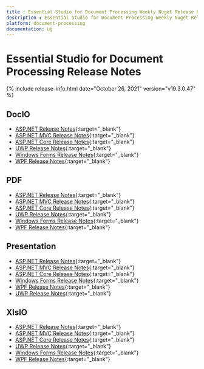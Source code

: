 ```yaml
---
title : Essential Studio for Document Processing Weekly Nuget Release Release Notes  
description : Essential Studio for Document Processing Weekly Nuget Release Release Notes  
platform: document-processing
documentation: ug
---
```


# Essential Studio for Document Processing  Release Notes  

{% include release-info.html date="October 26, 2021" version="v19.3.0.47" %} 

## DocIO

* [ASP.NET Release Notes](/aspnet/release-notes/v19.3.0.47#docio){:target="_blank"}
* [ASP.NET MVC Release Notes](/aspnetmvc/release-notes/v19.3.0.47#docio){:target="_blank"}
* [ASP.NET Core Release Notes](/aspnet-core/release-notes/v19.3.0.47#docio){:target="_blank"}
* [UWP Release Notes](/uwp/release-notes/v19.3.0.47#docio){:target="_blank"}
* [Windows Forms Release Notes](/windowsforms/release-notes/v19.3.0.47#docio){:target="_blank"}
* [WPF Release Notes](/wpf/release-notes/v19.3.0.47#docio){:target="_blank"}


## PDF

* [ASP.NET Release Notes](/aspnet/release-notes/v19.3.0.47#pdf){:target="_blank"}
* [ASP.NET MVC Release Notes](/aspnetmvc/release-notes/v19.3.0.47#pdf){:target="_blank"}
* [ASP.NET Core Release Notes](/aspnet-core/release-notes/v19.3.0.47#pdf){:target="_blank"}
* [UWP Release Notes](/uwp/release-notes/v19.3.0.47#pdf){:target="_blank"}
* [Windows Forms Release Notes](/windowsforms/release-notes/v19.3.0.47#pdf){:target="_blank"}
* [WPF Release Notes](/wpf/release-notes/v19.3.0.47#pdf){:target="_blank"}


## Presentation

* [ASP.NET Release Notes](/aspnet/release-notes/v19.3.0.47#presentation){:target="_blank"}
* [ASP.NET MVC Release Notes](/aspnetmvc/release-notes/v19.3.0.47#presentation){:target="_blank"}
* [ASP.NET Core Release Notes](/aspnet-core/release-notes/v19.3.0.47#presentation){:target="_blank"}
* [Windows Forms Release Notes](/windowsforms/release-notes/v19.3.0.47#presentation){:target="_blank"}
* [WPF Release Notes](/wpf/release-notes/v19.3.0.47#presentation){:target="_blank"}
* [UWP Release Notes](/uwp/release-notes/v19.3.0.47#presentation){:target="_blank"}


## XlsIO

* [ASP.NET Release Notes](/aspnet/release-notes/v19.3.0.47#xlsio){:target="_blank"}
* [ASP.NET MVC Release Notes](/aspnetmvc/release-notes/v19.3.0.47#xlsio){:target="_blank"}
* [ASP.NET Core Release Notes](/aspnet-core/release-notes/v19.3.0.47#xlsio){:target="_blank"}
* [UWP Release Notes](/uwp/release-notes/v19.3.0.47#xlsio){:target="_blank"}
* [Windows Forms Release Notes](/windowsforms/release-notes/v19.3.0.47#xlsio){:target="_blank"}
* [WPF Release Notes](/wpf/release-notes/v19.3.0.47#xlsio){:target="_blank"}